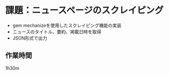 # 課題：ニュースページのスクレイピング
- gem mechanizeを使用したスクレイピング機能の実装
- ニュースのタイトル、要約、掲載日時を取得
- JSON形式で出力

## 作業時間
1h30m